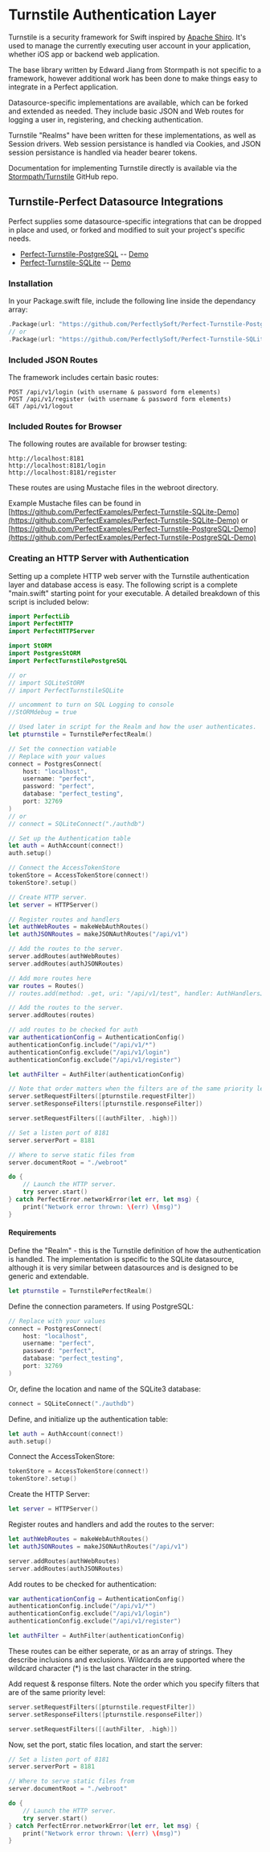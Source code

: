# Turnstile Authentication Layer

Turnstile is a security framework for Swift inspired by [Apache Shiro](http://shiro.apache.org/). It's used to manage the currently executing user account in your application, whether iOS app or backend web application.

The base library written by Edward Jiang from Stormpath is not specific to a framework, however additional work has been done to make things easy to integrate in a Perfect application.

Datasource-specific implementations are available, which can be forked and extended as needed. They include basic JSON and Web routes for logging a user in, registering, and checking authentication.

Turnstile "Realms" have been written for these implementations, as well as Session drivers. Web session persistance is handled via Cookies, and JSON session persistance is handled via header bearer tokens.

Documentation for implementing Turnstile directly is available via the [Stormpath/Turnstile](https://github.com/stormpath/Turnstile) GitHub repo.

## Turnstile-Perfect Datasource Integrations

Perfect supplies some datasource-specific integrations that can be dropped in place and used, or forked and modified to suit your project's specific needs.

* [Perfect-Turnstile-PostgreSQL](https://github.com/PerfectlySoft/Perfect-Turnstile-PostgreSQL) --  [Demo](https://github.com/PerfectExamples/Perfect-Turnstile-PostgreSQL-Demo)
* [Perfect-Turnstile-SQLite](https://github.com/PerfectlySoft/Perfect-Turnstile-SQLite) --  [Demo](https://github.com/PerfectExamples/Perfect-Turnstile-SQLite-Demo)

### Installation

In your Package.swift file, include the following line inside the dependancy array:

``` swift
.Package(url: "https://github.com/PerfectlySoft/Perfect-Turnstile-PostgreSQL.git", majorVersion: 0, minor: 0)
// or
.Package(url: "https://github.com/PerfectlySoft/Perfect-Turnstile-SQLite.git", majorVersion: 0, minor: 0)
```

### Included JSON Routes

The framework includes certain basic routes:

```
POST /api/v1/login (with username & password form elements)
POST /api/v1/register (with username & password form elements)
GET /api/v1/logout
```

### Included Routes for Browser

The following routes are available for browser testing:

```
http://localhost:8181
http://localhost:8181/login
http://localhost:8181/register
```

These routes are using Mustache files in the webroot directory.

Example Mustache files can be found in [https://github.com/PerfectExamples/Perfect-Turnstile-SQLite-Demo](https://github.com/PerfectExamples/Perfect-Turnstile-SQLite-Demo) or [https://github.com/PerfectExamples/Perfect-Turnstile-PostgreSQL-Demo](https://github.com/PerfectExamples/Perfect-Turnstile-PostgreSQL-Demo)

### Creating an HTTP Server with Authentication

Setting up a complete HTTP web server with the Turnstile authentication layer and database access is easy. The following script is a complete "main.swift" starting point for your executable. A detailed breakdown of this script is included below:

``` swift 
import PerfectLib
import PerfectHTTP
import PerfectHTTPServer

import StORM
import PostgresStORM
import PerfectTurnstilePostgreSQL

// or
// import SQLiteStORM
// import PerfectTurnstileSQLite

// uncomment to turn on SQL Logging to console
//StORMdebug = true

// Used later in script for the Realm and how the user authenticates.
let pturnstile = TurnstilePerfectRealm()

// Set the connection vatiable
// Replace with your values
connect = PostgresConnect(
    host: "localhost",
    username: "perfect",
    password: "perfect",
    database: "perfect_testing",
    port: 32769
)
// or
// connect = SQLiteConnect("./authdb")

// Set up the Authentication table
let auth = AuthAccount(connect!)
auth.setup()

// Connect the AccessTokenStore
tokenStore = AccessTokenStore(connect!)
tokenStore?.setup()

// Create HTTP server.
let server = HTTPServer()

// Register routes and handlers
let authWebRoutes = makeWebAuthRoutes()
let authJSONRoutes = makeJSONAuthRoutes("/api/v1")

// Add the routes to the server.
server.addRoutes(authWebRoutes)
server.addRoutes(authJSONRoutes)

// Add more routes here
var routes = Routes()
// routes.add(method: .get, uri: "/api/v1/test", handler: AuthHandlersJSON.testHandler)

// Add the routes to the server.
server.addRoutes(routes)

// add routes to be checked for auth
var authenticationConfig = AuthenticationConfig()
authenticationConfig.include("/api/v1/*")
authenticationConfig.exclude("/api/v1/login")
authenticationConfig.exclude("/api/v1/register")

let authFilter = AuthFilter(authenticationConfig)

// Note that order matters when the filters are of the same priority level
server.setRequestFilters([pturnstile.requestFilter])
server.setResponseFilters([pturnstile.responseFilter])

server.setRequestFilters([(authFilter, .high)])

// Set a listen port of 8181
server.serverPort = 8181

// Where to serve static files from
server.documentRoot = "./webroot"

do {
	// Launch the HTTP server.
	try server.start()
} catch PerfectError.networkError(let err, let msg) {
	print("Network error thrown: \(err) \(msg)")
}

```

#### Requirements

Define the "Realm" - this is the Turnstile definition of how the authentication is handled. The implementation is specific to the SQLite datasource, although it is very similar between datasources and is designed to be generic and extendable.

``` swift 
let pturnstile = TurnstilePerfectRealm()
```

Define the connection parameters. If using PostgreSQL:

``` swift
// Replace with your values
connect = PostgresConnect(
    host: "localhost",
    username: "perfect",
    password: "perfect",
    database: "perfect_testing",
    port: 32769
)
```

Or, define the location and name of the SQLite3 database:

``` swift
connect = SQLiteConnect("./authdb")
```

Define, and initialize up the authentication table:

``` swift 
let auth = AuthAccount(connect!)
auth.setup()
```

Connect the AccessTokenStore:

``` swift
tokenStore = AccessTokenStore(connect!)
tokenStore?.setup()
```

Create the HTTP Server:

``` swift
let server = HTTPServer()
```

Register routes and handlers and add the routes to the server:

``` swift 
let authWebRoutes = makeWebAuthRoutes()
let authJSONRoutes = makeJSONAuthRoutes("/api/v1")

server.addRoutes(authWebRoutes)
server.addRoutes(authJSONRoutes)
```

Add routes to be checked for authentication:

``` swift
var authenticationConfig = AuthenticationConfig()
authenticationConfig.include("/api/v1/*")
authenticationConfig.exclude("/api/v1/login")
authenticationConfig.exclude("/api/v1/register")

let authFilter = AuthFilter(authenticationConfig)
```

These routes can be either seperate, or as an array of strings. They describe inclusions and exclusions. Wildcards are supported where the wildcard character (*) is the last character in the string.

Add request & response filters. Note the order which you specify filters that are of the same priority level:

``` swift
server.setRequestFilters([pturnstile.requestFilter])
server.setResponseFilters([pturnstile.responseFilter])

server.setRequestFilters([(authFilter, .high)])
```

Now, set the port, static files location, and start the server:

``` swift
// Set a listen port of 8181
server.serverPort = 8181

// Where to serve static files from
server.documentRoot = "./webroot"

do {
	// Launch the HTTP server.
	try server.start()
} catch PerfectError.networkError(let err, let msg) {
	print("Network error thrown: \(err) \(msg)")
}
```
